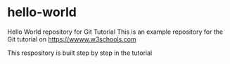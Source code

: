 # hello-world
Hello World repository for Git Tutorial
This is an example repository for the Git tutorial on https://wwww.w3schools.com

This respository is built step by step in the tutorial

